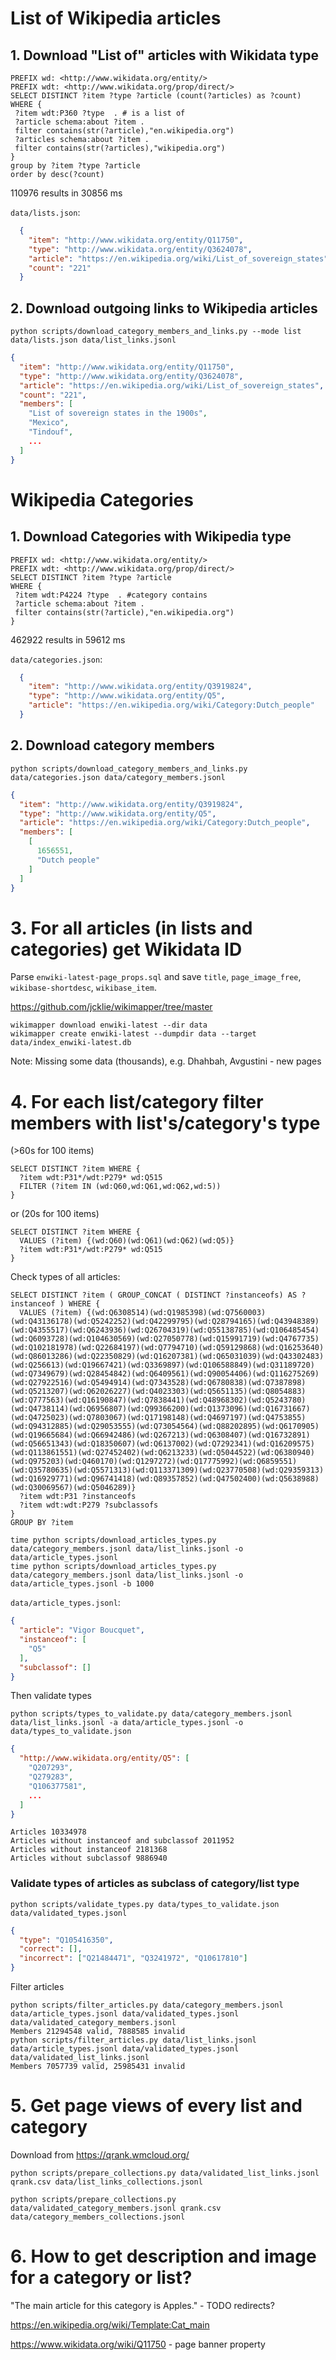 


# List of Wikipedia articles

## 1. Download "List of" articles with Wikidata type

```
PREFIX wd: <http://www.wikidata.org/entity/>
PREFIX wdt: <http://www.wikidata.org/prop/direct/>
SELECT DISTINCT ?item ?type ?article (count(?articles) as ?count)
WHERE {
 ?item wdt:P360 ?type  . # is a list of
 ?article schema:about ?item .
 filter contains(str(?article),"en.wikipedia.org")
 ?articles schema:about ?item .
 filter contains(str(?articles),"wikipedia.org")
}
group by ?item ?type ?article
order by desc(?count)
```

110976 results in 30856 ms

`data/lists.json`:
```json
  {
    "item": "http://www.wikidata.org/entity/Q11750",
    "type": "http://www.wikidata.org/entity/Q3624078",
    "article": "https://en.wikipedia.org/wiki/List_of_sovereign_states",
    "count": "221"
  }
```

## 2. Download outgoing links to Wikipedia articles

`python scripts/download_category_members_and_links.py --mode list data/lists.json data/list_links.jsonl`


```json
{
  "item": "http://www.wikidata.org/entity/Q11750",
  "type": "http://www.wikidata.org/entity/Q3624078",
  "article": "https://en.wikipedia.org/wiki/List_of_sovereign_states",
  "count": "221",
  "members": [
    "List of sovereign states in the 1900s",
    "Mexico",
    "Tindouf",
    ...
  ]
}
```
# Wikipedia Categories

## 1. Download Categories with Wikipedia type

```
PREFIX wd: <http://www.wikidata.org/entity/>
PREFIX wdt: <http://www.wikidata.org/prop/direct/>
SELECT DISTINCT ?item ?type ?article 
WHERE {
 ?item wdt:P4224 ?type  . #category contains
 ?article schema:about ?item .
 filter contains(str(?article),"en.wikipedia.org")
}
```

462922 results in 59612 ms

`data/categories.json`:
```json
  {
    "item": "http://www.wikidata.org/entity/Q3919824",
    "type": "http://www.wikidata.org/entity/Q5",
    "article": "https://en.wikipedia.org/wiki/Category:Dutch_people"
  }
```

## 2. Download category members

`python scripts/download_category_members_and_links.py data/categories.json data/category_members.jsonl`

```json
{
  "item": "http://www.wikidata.org/entity/Q3919824",
  "type": "http://www.wikidata.org/entity/Q5",
  "article": "https://en.wikipedia.org/wiki/Category:Dutch_people",
  "members": [
    [
      1656551,
      "Dutch people"
    ]
  ]
}
```

# 3. For all articles (in lists and categories) get Wikidata ID

Parse `enwiki-latest-page_props.sql` and save `title`, `page_image_free`, `wikibase-shortdesc`, `wikibase_item`.

https://github.com/jcklie/wikimapper/tree/master
```
wikimapper download enwiki-latest --dir data
wikimapper create enwiki-latest --dumpdir data --target data/index_enwiki-latest.db
```

Note: Missing some data (thousands), e.g. Dhahbah, Avgustini - new pages

# 4. For each list/category filter members with list's/category's type
(>60s for 100 items)
```
SELECT DISTINCT ?item WHERE {
  ?item wdt:P31*/wdt:P279* wd:Q515
  FILTER (?item IN (wd:Q60,wd:Q61,wd:Q62,wd:5))
}
```
or (20s  for 100 items)
```
SELECT DISTINCT ?item WHERE {
  VALUES (?item) {(wd:Q60)(wd:Q61)(wd:Q62)(wd:Q5)}
  ?item wdt:P31*/wdt:P279* wd:Q515
}
```


Check types of all articles:
```
SELECT DISTINCT ?item ( GROUP_CONCAT ( DISTINCT ?instanceofs) AS ?instanceof ) WHERE {
  VALUES (?item) {(wd:Q6308514)(wd:Q1985398)(wd:Q7560003)(wd:Q43136178)(wd:Q5242252)(wd:Q42299795)(wd:Q28794165)(wd:Q43948389)(wd:Q4355517)(wd:Q6243936)(wd:Q26704319)(wd:Q55138785)(wd:Q106485454)(wd:Q6093728)(wd:Q104630569)(wd:Q27050778)(wd:Q15991719)(wd:Q4767735)(wd:Q102181978)(wd:Q22684197)(wd:Q7794710)(wd:Q59129868)(wd:Q16253640)(wd:Q86013286)(wd:Q22350829)(wd:Q16207381)(wd:Q65031039)(wd:Q43302483)(wd:Q256613)(wd:Q19667421)(wd:Q3369897)(wd:Q106588849)(wd:Q31189720)(wd:Q7349679)(wd:Q28454842)(wd:Q6409561)(wd:Q90054406)(wd:Q116275269)(wd:Q27922516)(wd:Q5494914)(wd:Q7343528)(wd:Q6780838)(wd:Q7387898)(wd:Q5213207)(wd:Q62026227)(wd:Q4023303)(wd:Q5651135)(wd:Q8054883)(wd:Q777563)(wd:Q16190847)(wd:Q7838441)(wd:Q48968302)(wd:Q5243780)(wd:Q4738114)(wd:Q6956807)(wd:Q99366200)(wd:Q1373096)(wd:Q16731667)(wd:Q4725023)(wd:Q7803067)(wd:Q17198148)(wd:Q4697197)(wd:Q4753855)(wd:Q94312885)(wd:Q29053555)(wd:Q73054564)(wd:Q88202895)(wd:Q6170905)(wd:Q19665684)(wd:Q66942486)(wd:Q267213)(wd:Q6308407)(wd:Q16732891)(wd:Q56651343)(wd:Q18350607)(wd:Q6137002)(wd:Q7292341)(wd:Q16209575)(wd:Q113861551)(wd:Q27452402)(wd:Q6213233)(wd:Q5044522)(wd:Q6380940)(wd:Q975203)(wd:Q460170)(wd:Q1297272)(wd:Q17775992)(wd:Q6859551)(wd:Q35780635)(wd:Q5571313)(wd:Q113371309)(wd:Q23770508)(wd:Q29359313)(wd:Q16929771)(wd:Q96741418)(wd:Q89357852)(wd:Q47502400)(wd:Q5638988)(wd:Q30069567)(wd:Q5046289)}
  ?item wdt:P31 ?instanceofs
  ?item wdt:wdt:P279 ?subclassofs
}
GROUP BY ?item
```

```
time python scripts/download_articles_types.py data/category_members.jsonl data/list_links.jsonl -o data/article_types.jsonl
time python scripts/download_articles_types.py data/category_members.jsonl data/list_links.jsonl -o data/article_types.jsonl -b 1000
```

`data/article_types.jsonl`:
```json
{
  "article": "Vigor Boucquet",
  "instanceof": [
    "Q5"
  ],
  "subclassof": []
}
```

Then validate types

```
python scripts/types_to_validate.py data/category_members.jsonl data/list_links.jsonl -a data/article_types.jsonl -o data/types_to_validate.json
```
```json
{
  "http://www.wikidata.org/entity/Q5": [
    "Q207293",
    "Q279283",
    "Q106377581",
    ...
  ]
}
```
```
Articles 10334978
Articles without instanceof and subclassof 2011952
Articles without instanceof 2181368
Articles without subclassof 9886940
```


### Validate types of articles as subclass of category/list type
```
python scripts/validate_types.py data/types_to_validate.json data/validated_types.jsonl
```
```json
{
  "type": "Q105416350", 
  "correct": [], 
  "incorrect": ["Q21484471", "Q3241972", "Q10617810"]
}
```

Filter articles 
```
python scripts/filter_articles.py data/category_members.jsonl data/article_types.jsonl data/validated_types.jsonl data/validated_category_members.jsonl
Members 21294548 valid, 7888585 invalid
python scripts/filter_articles.py data/list_links.jsonl data/article_types.jsonl data/validated_types.jsonl data/validated_list_links.jsonl
Members 7057739 valid, 25985431 invalid
```

# 5. Get page views of every list and category

Download from https://qrank.wmcloud.org/

```
python scripts/prepare_collections.py data/validated_list_links.jsonl qrank.csv data/list_links_collections.jsonl
```
```
python scripts/prepare_collections.py data/validated_category_members.jsonl qrank.csv data/category_members_collections.jsonl
```

# 6. How to get description and image for a category or list?

"The main article for this category is Apples." - TODO redirects?

https://en.wikipedia.org/wiki/Template:Cat_main

https://www.wikidata.org/wiki/Q11750 - page banner property